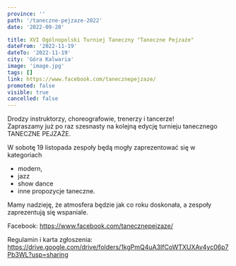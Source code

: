 ```yaml
---
province: ''
path: '/taneczne-pejzaze-2022'
date: '2022-09-20'

title: XVI Ogólnopolski Turniej Taneczny "Taneczne Pejzaże"
dateFrom: '2022-11-19'
dateTo: '2022-11-19'
city: 'Góra Kalwaria'
image: 'image.jpg'
tags: []
link: https://www.facebook.com/tanecznepejzaze/
promoted: false
visible: true
cancelled: false
---
```

Drodzy instruktorzy, choreografowie, trenerzy i tancerze! \
Zapraszamy już po raz szesnasty na kolejną edycję turnieju tanecznego TANECZNE PEJZAŻE.

W sobotę 19 listopada zespoły będą mogły zaprezentować się  w kategoriach
- modern,
- jazz
- show dance
- inne propozycje taneczne.

Mamy nadzieję, że atmosfera będzie jak co roku doskonała, a zespoły zaprezentują się wspaniale.

Facebook: https://www.facebook.com/tanecznepejzaze/

Regulamin i karta zgłoszenia: https://drive.google.com/drive/folders/1kgPmQ4uA3IfCoWTXUXAv4yc06p7Pb3WL?usp=sharing
